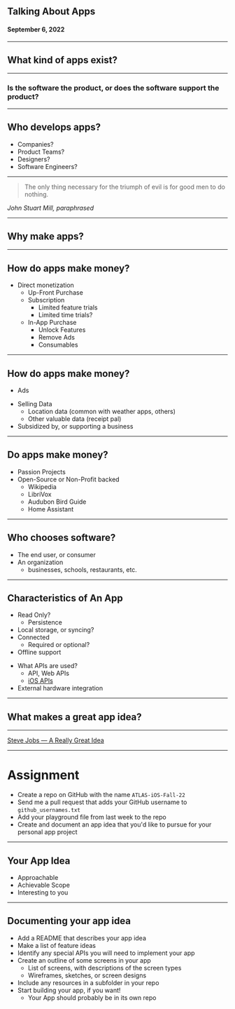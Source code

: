 <!--
_class: lead
_header: '![w:100](images/atlas.svg) <div style="float:right; margin-top:0px; margin-left: 0.3em;">4120/5120</div>'
_footer: Class 05
-->

<style>
section.lead h2 {
  font-size: 1.25rem;
  color: #F05138;
}

section.lead h4 {
  margin-top: -8px;
  font-weight: normal;
}

section.end h1 {
  color: #F05138;
}

</style>


## Talking About Apps
#### September 6, 2022

---

## What kind of apps exist?


<!--
Apps vs. Games
Utilities, app categories
-->

---

### Is the software the product, or does the software support the product?

---

## Who develops apps?

<!--
Some software supports an existing business.
 - bank apps, entertainment apps

Some apps are the business.
-->

* Companies?
* Product Teams?
* Designers?
* Software Engineers?

---

> The only thing necessary for the triumph of evil is for good men to do nothing.

_John Stuart Mill, paraphrased_


<!--
You are the last line of defense.

Your top-secret mission is to do everything that you can to prevent stupid software from entering the world.
-->

---

## Why make apps?

---

## How do apps make money?

- Direct monetization
  * Up-Front Purchase
  * Subscription
    - Limited feature trials
    - Limited time trials?
  * In-App Purchase
    - Unlock Features
    - Remove Ads
    - Consumables

---

## How do apps make money?

- Ads
* Selling Data
  - Location data (common with weather apps, others)
  - Other valuable data (receipt pal)
* Subsidized by, or supporting a business

---

## Do apps make money?

* Passion Projects
* Open-Source or Non-Profit backed
  - Wikipedia
  - LibriVox
  - Audubon Bird Guide
  - Home Assistant

<!--
Unique opportunity as a developer in college. Time of life when they can build passion projects.
-->

---

## Who chooses software?

* The end user, or consumer
* An organization
  * businesses, schools, restaurants, etc.

---

## Characteristics of An App

* Read Only?
  * Persistence
* Local storage, or syncing?
* Connected
  * Required or optional?
* Offline support

<!-- Offline vs. connected is a false dichotomy -->

* What APIs are used?
  * API, Web APIs
  * [iOS APIs](https://developer.apple.com/ios/)
* External hardware integration

---

## What makes a great app idea?

---

[Steve Jobs — A Really Great Idea](clips/02-a-really-great-idea.html)

---

# Assignment

- Create a repo on GitHub with the name `ATLAS-iOS-Fall-22`
- Send me a pull request that adds your GitHub username to `github_usernames.txt`
- Add your playground file from last week to the repo
- Create and document an app idea that you'd like to pursue for your personal app project

---

## Your App Idea

- Approachable
- Achievable Scope
- Interesting to you

---

## Documenting your app idea

- Add a README that describes your app idea
- Make a list of feature ideas
- Identify any special APIs you will need to implement your app
- Create an outline of some screens in your app
  - List of screens, with descriptions of the screen types
  - Wireframes, sketches, or screen designs
- Include any resources in a subfolder in your repo
- Start building your app, if you want!
  - Your App should probably be in its own repo

